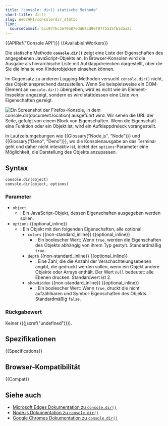 ```yaml
---
title: "console: dir() statische Methode"
short-title: dir()
slug: Web/API/console/dir_static
l10n:
  sourceCommit: bcc977bc3e79a87edd64cd9ef977b515f63daa2c
---
```


{{APIRef("Console API")}} {{AvailableInWorkers}}

Die statische Methode **`console.dir()`** zeigt eine Liste der Eigenschaften des angegebenen JavaScript-Objekts an. In Browser-Konsolen wird die Ausgabe als hierarchische Liste mit Aufklappdreiecken dargestellt, über die Sie die Inhalte von Kinderobjekten einsehen können.

Im Gegensatz zu anderen Logging-Methoden versucht `console.dir()` nicht, das Objekt ansprechend darzustellen. Wenn Sie beispielsweise ein DOM-Element an `console.dir()` übergeben, wird es nicht wie im Element-Inspektor angezeigt, sondern es wird stattdessen eine Liste von Eigenschaften gezeigt.

![Ein Screenshot der Firefox-Konsole, in dem console.dir(document.location) ausgeführt wird. Wir sehen die URL der Seite, gefolgt von einem Block von Eigenschaften. Wenn die Eigenschaft eine Funktion oder ein Objekt ist, wird ein Aufklappdreieck vorangestellt.](console-dir.png)

In Laufzeitumgebungen wie {{Glossary("Node.js", "Node")}} und {{Glossary("Deno", "Deno")}}, wo die Konsolenausgabe an das Terminal geht und daher nicht interaktiv ist, bietet der `options`-Parameter eine Möglichkeit, die Darstellung des Objekts anzupassen.

## Syntax

```js-nolint
console.dir(object)
console.dir(object, options)
```

### Parameter

- `object`
  - : Ein JavaScript-Objekt, dessen Eigenschaften ausgegeben werden sollen.
- `options` {{optional_inline}}
  - : Ein Objekt mit den folgenden Eigenschaften, alle optional:
    - `colors` {{non-standard_inline}} {{optional_inline}}
      - : Ein boolescher Wert: Wenn `true`, werden die Eigenschaften des Objekts abhängig von ihrem Typ gestylt. Standardmäßig `true`.
    - `depth` {{non-standard_inline}} {{optional_inline}}
      - : Eine Zahl, die die Anzahl der Verschachtelungsebenen angibt, die gedruckt werden sollen, wenn ein Objekt andere Objekte oder Arrays enthält. Der Wert `null` bedeutet: alle Ebenen drucken. Standardwert ist 2.
    - `showHidden` {{non-standard_inline}} {{optional_inline}}
      - : Ein boolescher Wert: Wenn `true`, druckt die nicht aufzählbaren und Symbol-Eigenschaften des Objekts. Standardmäßig `false`.

### Rückgabewert

Keiner ({{jsxref("undefined")}}).

## Spezifikationen

{{Specifications}}

## Browser-Kompatibilität

{{Compat}}

## Siehe auch

- [Microsoft Edges Dokumentation zu `console.dir()`](https://learn.microsoft.com/en-us/microsoft-edge/devtools/console/api#dir)
- [Node.js Dokumentation zu `console.dir()`](https://nodejs.org/docs/latest/api/console.html#consoledirobj-options)
- [Google Chromes Dokumentation zu `console.dir()`](https://developer.chrome.com/docs/devtools/console/api/#dir)

